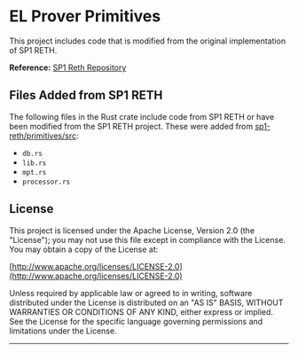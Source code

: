 # EL Prover Primitives

This project includes code that is modified from the original implementation of SP1 RETH.

**Reference:** [SP1 Reth Repository](https://github.com/sp1-patches/reth)

## Files Added from SP1 RETH

The following files in the Rust crate include code from SP1 RETH or have been modified from the SP1 RETH project. These were added from [sp1-reth/primitives/src]("https://github.com/succinctlabs/sp1-reth/tree/john/update-for-v1/primitives/src"):

- `db.rs`
- `lib.rs`
- `mpt.rs`
- `processor.rs`

## License

This project is licensed under the Apache License, Version 2.0 (the "License"); you may not use this file except in compliance with the License. You may obtain a copy of the License at:

[http://www.apache.org/licenses/LICENSE-2.0](http://www.apache.org/licenses/LICENSE-2.0)

Unless required by applicable law or agreed to in writing, software distributed under the License is distributed on an "AS IS" BASIS, WITHOUT WARRANTIES OR CONDITIONS OF ANY KIND, either express or implied. See the License for the specific language governing permissions and limitations under the License.

---
